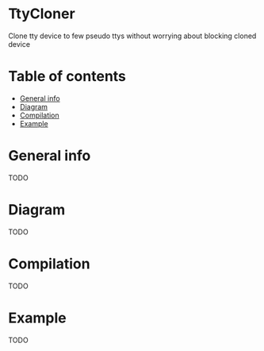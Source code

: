 # TtyCloner
Clone tty device to few pseudo ttys without worrying about blocking cloned device

# Table of contents

* [General info](#general-info)
* [Diagram](#diagram)
* [Compilation](#compilation)
* [Example](#example)

# General info

TODO

# Diagram

TODO

# Compilation

TODO

# Example

TODO

